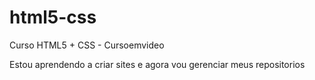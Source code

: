# html5-css
 Curso HTML5 + CSS - Cursoemvideo

Estou aprendendo a criar sites e agora vou gerenciar meus repositorios